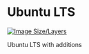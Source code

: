# Ubuntu LTS

[![Image Size/Layers](https://badge.imagelayers.io/ufflo/ubuntu:latest.svg)]()

Ubuntu LTS with additions
